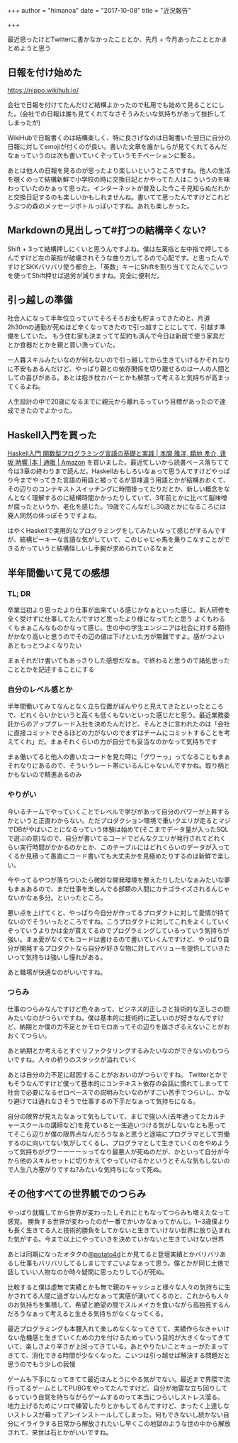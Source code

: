 +++
author = "himanoa"
date = "2017-10-08"
title = "近況報告"

+++

最近思ったけどTwitterに書かなかったこととか、先月 + 今月あったこととかまとめようと思う

## 日報を付け始めた

https://nippo.wikihub.io/

会社で日報を付けてたんだけど結構よかったので私用でも始めて見ることにした。(会社での日報は誰も見てくれてなさそうみたいな気持ちがあって挫折してしまったが)

WikiHubで日報書くのは結構楽しく、特に良さげなのは日報書いた翌日に自分の日報に対してemojiが付くのが良い。書いた文章を誰かしらが見てくれてるんだなぁっていうのは次も書いていくぞっていうモチベーションに繋る。

あとは他人の日報を見るのが思ったより楽しいというところですね。他人の生活を覗くのって結構新鮮で小学校の時に交換日記とかやってた人はこういうのを味わっていたのかぁって思った。インターネットが普及した今こそ見知らぬだれかと交換日記するのも楽しいかもしれませんね。書いてて思ったんですけどこれどうぶつの森のメッセージボトルっぽいですね。あれも楽しかった。

## Markdownの見出しって\#打つの結構辛くない?

Shift + 3って結構押しにくいと思うんですよね。僕は左薬指と左中指で押してるんですけど左の薬指が破壊されそうな曲り方してるので心配です。と思ったんですけどSKKバリバリ使う都合上、「英数」キーにShiftを割り当ててたんでこいつを使ってShift押せば過労が減りますね。完全に便利だ。

## 引っ越しの準備

社会人になって半年位立っていてそろそろお金も貯まってきたのと、片道2h30mの通勤が死ぬほど辛くなってきたので引っ越すことにしてて、引越す準備をしていた。
もう住む家も決まってて契約も済んで今日は新居で使う家具だとか食器だとかを親と買い漁っていた。

一人暮スキルみたいなのが何もないので引っ越してから生きていけるかそれなりに不安もあるんだけど、やっぱり親との依存関係を切り離せるのは一人の人間としての喜びがある。あとは抱き枕カバーとかも解禁って考えると気持ちが高まってくるよね。

人生設計の中で20歳になるまでに親元から離れるっていう目標があったので達成できたのでよかった。

## Haskell入門を買った

[Haskell入門 関数型プログラミング言語の基礎と実践 | 本間 雅洋, 類地 孝介, 逢坂 時響 |本 | 通販 | Amazon](https://www.amazon.co.jp/o/ASIN/4774192376) を買いました。最近忙しいから読書ペース落ちてて今は3章の終わりまで読んだ。Haskellおもしろいなぁって思うんですけどやっぱり今までやってきた言語の用語と被ってるが意味違う用語とかが結構おおくて、その辺りのコンテキストスイッチングに時間掛ってたりだとか、新しい概念をなんとなく理解するのに結構時間かかったりしていて、3年前とかに比べて脳味噌が腐ったというか、老化を感じた。19歳でこんなだし30歳とかになるころには廃人同然の体っぽそうですよね。

はやくHaskellで実用的なプログラミングをしてみたいなって感じがするんですが、結構ピーキーな言語な気がしていて、このじゃじゃ馬を乗りこなすことができるかっていうと結構怪しいし手腕が求められているなぁと

## 半年間働いて見ての感想

### TL; DR

卒業当初より思ったより仕事が出来ている感じかなぁといった感じ。新人研修を全く受けずに仕事してたんですけど思ったより様になってたと思う
よくもわるくもまぁこんなものかなって感じ。世の中の学生エンジニアは社会に対する期待がかなり高いと思うのでその辺の値は下げといた方が無難ですよ。感がつよい
あともっとつよくなりたい

まぁそれだけ書いてもあっさりした感想だなぁ。で終わると思うので諸処思ったこととかを記述することにする

### 自分のレベル感とか

半年間働いてみてなんとなく立ち位置がぼんやりと見えてきたといったところで、どれくらいかというと高くも低くもないといった感じだと思う。最近業務委託からのアップグレード入社を決めたんだけど、そんときに言われたのは「会社に直接コミットできるほどの力がないのでまずはチームにコミットすることを考えてくれ」だ。まぁそれくらいの力が自分でも妥当なのかなって気持ちです

まぁ働いてると他人の書いたコードを見た時に「グワーっ」ってなることもまぁそれなりにあるので、そういうレート帯にいるんじゃないんですかね。取り柄とかもないので精進あるのみ


### やりがい

今いるチームでやっていくことでレベルで学びがあって自分のパワーが上昇するかというと正直わからない。ただプロダクション環境で重いクエリが走るとマジでDBがやばいことになるっていう体験は始めて(そこまでデータ量が入ったSQLで遊ぶの意)なので、自分が書いてるコードでどんなクエリが発行されてどれくらい実行時間がかかるのかとか、このテーブルにはどれくらいのデータが入ってくるか見積って愚直にコード書いても大丈夫かを見極めたりするのは新鮮で楽しい。

今やってるやつが落ちついたら微妙な開発環境を整えたりしたいなぁみたいな夢もまぁあるので、まだ仕事を楽しんでる部類の人間にカテゴライズされるんじゃないかなぁ多分。といったところ。

悪い点を上げてくと、やっぱり今自分が作ってるプロダクトに対して愛情が持てないのでそういったところですね。こうプロダクトに対してこれをよくしていくぞっていうよりかは金が貰えてるのでプログラミングしているっていう気持ちが強い。まぁ愛がなくてもコードは書けるので書いていくんですけど、やっぱり自分が開発するプロダクトなら自分が好きな物に対してバリューを提供していきたいって気持ちは強いし憧れがある。

あと職場が快適なのがいいですね。

### つらみ

仕事のつらみなんですけど色々あって、ビジネス的正しさと技術的な正しさの間みたいなのがつらいですね。僕は基本的に技術的に正しいのが好きなんですけど、納期とか僕の力不足とかモロモロあってその辺りを崩さざるえないことがおおくてつらい。

あと納期とか考えるとすぐリファクタリングするみたいなのができないのもつらいですね。人々の祈りのスタックが溢れていく

あとは自分の力不足に起因することがおおいのがつらいですね。
Twitterとかでもそうなんですけど僕って基本的にコンテキスト依存の会話に慣れてしまってて社会で必要になるゼロベースでの説明みたいなのがすごい苦手でつらいし、かなり避けては通れなさそうで仕事するの下手だなぁって気持ちになる。

自分の限界が見えたなぁって気もしていて、まじで強い人(去年通ってたカルチャースクールの講師など)を見ていると一生追いつける気がしないなとも思っててそこら辺りが僕の限界点なんだろうなぁと思うと途端にプログラマとして労働するのに向いてない気がしてくるし、プログラマとして生きていくのをやめようって気持ちがグワーーーーッってなり最悪人が死ぬのだが、かといって自分が今から他のスキルセットに切りかえてやっていけるかというとそんな気もしないので人生八方塞がりですね?みたいな気持ちになって死ぬ。

## その他すべての世界観でのつらみ

やっぱり就職してから世界が変わったしそれにともなってつらみも増えたなって感覚。
勝負する世界が変わったのが一番でかいかなぁってかんじ。1~3歳僕よりも長く生きてる人と技術的勝負をしてかないと生きていけない世界に放り込まれた気がする。今まで以上にやっていきを決めていかないと生きていけない世界

あとは同期になったオタクの[@potato4d](https://twitter.com/potato4d)とか見てると登壇実績とかバリバリあるし仕事もバリバリしてるしまじですごいよなぁって思う。僕とかが同じ土俵で話していい人物なのか時々疑問に思ったりして心が死ぬ。

比較すると僕は虚無で実績とかも無で親のキャッシュと様々な人々の気持ちに生かされてる人間に過ぎないんだなぁって実感が湧いてくるのと、これからも人々のお気持ちを集積して、希望と絶望の間でスルメイカを食いながら孤独死するんだろうなぁって考えると生きる気持ちがなくなってくる。

最近プログラミングも本腰入れて楽しめなくなってきてて、実績作らなきゃいけない危機感と生きていくための力を付けるためっていう目的が大きくなってきていて、楽しさより辛さが上回ってきている。あとやりたいことキューがたまってきてて、消化できる時間が少なくなった。こいつは引っ越せば解決する問題だと思うのでもう少しの我慢

ゲームも下手になってきてて最近ほんとうにやる気がでない。最近まで界隈で流行ってるゲームとしてPUBGをやってたんですけど、自分が地雷な立ち回りしてるっていう自覚を持ちながらゲームするのって本当につらいしストレス溜る。 地力上げるためにソロで練習したりとかもしてるんですけど、まったく上達しないストレスが募ってアンインストールしてしまった。何もできないし続かない自分にイライラする日常から解放されたいし早くこの地獄のような世の中から解放されて、来世は石とかがいいですね。
